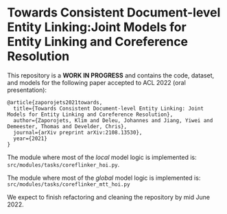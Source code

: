 # Towards Consistent Document-level Entity Linking:Joint Models for Entity Linking and Coreference Resolution
This repository is a __WORK IN PROGRESS__ and contains the code, 
dataset, and models for the following paper accepted to ACL 2022 (oral presentation): 
```
@article{zaporojets2021towards,
  title={Towards Consistent Document-level Entity Linking: Joint Models for Entity Linking and Coreference Resolution},
  author={Zaporojets, Klim and Deleu, Johannes and Jiang, Yiwei and Demeester, Thomas and Develder, Chris},
  journal={arXiv preprint arXiv:2108.13530},
  year={2021}
}
```

The module where most of the _local_ model logic is implemented is: ```src/modules/tasks/coreflinker_hoi.py```.

The module where most of the _global_ model logic is implemented is: ```src/modules/tasks/coreflinker_mtt_hoi.py``` 

We expect to finish refactoring and cleaning the repository by mid June 2022.

